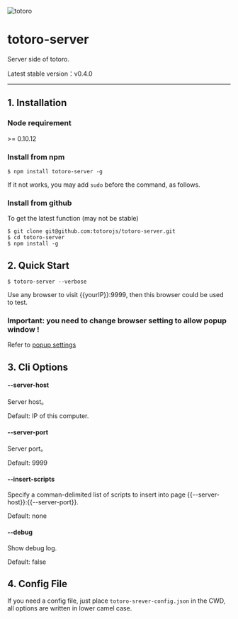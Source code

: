 ![totoro](https://f.cloud.github.com/assets/340282/891339/657d9018-fa54-11e2-9760-6955388fd8fc.jpg)

# totoro-server

Server side of totoro.

Latest stable version：v0.4.0

---

## 1. Installation

### Node requirement

\>= 0.10.12

### Install from npm

```
$ npm install totoro-server -g
```

If it not works, you may add `sudo` before the command, as follows.

### Install from github

To get the latest function (may not be stable)

```
$ git clone git@github.com:totorojs/totoro-server.git
$ cd totoro-server
$ npm install -g
```

## 2. Quick Start

```
$ totoro-server --verbose
```

Use any browser to visit {{yourIP}}:9999, then this browser could be used to test.

### Important: you need to change browser setting to allow popup window !

Refer to [popup settings](https://github.com/totorojs/totoro-server/wiki/Popup-Settings.zh)

## 3. Cli Options

#### --server-host

Server host。

Default: IP of this computer.

#### --server-port

Server port。

Default: 9999

#### --insert-scripts

Specify a comman-delimited list of scripts to insert into page {{--server-host}}:{{--server-port}}.

Default: none

#### --debug

Show debug log.

Default: false

## 4. Config File

If you need a config file, just place `totoro-srever-config.json` in the CWD, all options are written in lower camel case.
